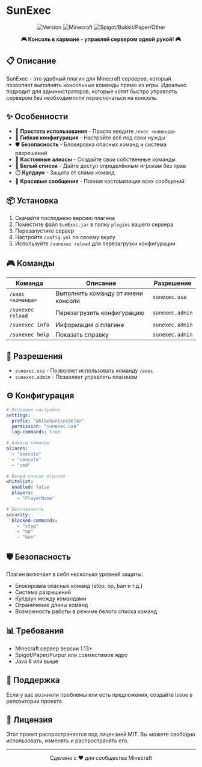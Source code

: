 # SunExec

<p align="center">
  <img src="https://img.shields.io/badge/version-1.0-green.svg" alt="Version">
  <img src="https://img.shields.io/badge/minecraft-1.13+-blue.svg" alt="Minecraft">
  <img src="https://img.shields.io/badge/spigot-1.13+-orange.svg" alt="Spigot/Bukkit/Paper/Other">
</p>

<p align="center">
  <b>🎮 Консоль в кармане - управляй сервером одной рукой! 🎮</b>
</p>

## 📋 Описание

SunExec - это удобный плагин для Minecraft серверов, который позволяет выполнять консольные команды прямо из игры. Идеально подходит для администраторов, которые хотят быстро управлять сервером без необходимости переключаться на консоль.

## ✨ Особенности

- 🚀 **Простота использования** - Просто введите `/exec <команда>`
- 🔧 **Гибкая конфигурация** - Настройте всё под свои нужды
- 🛡️ **Безопасность** - Блокировка опасных команд и система разрешений
- 📝 **Кастомные алиасы** - Создайте свои собственные команды
- 👥 **Белый список** - Дайте доступ определённым игрокам без прав
- ⏱️ **Кулдаун** - Защита от спама команд
- 🌈 **Красивые сообщения** - Полная кастомизация всех сообщений

## 📦 Установка

1. Скачайте последнюю версию плагина
2. Поместите файл `SunExec.jar` в папку `plugins` вашего сервера
3. Перезапустите сервер
4. Настройте `config.yml` по своему вкусу
5. Используйте `/sunexec reload` для перезагрузки конфигурации

## 🎮 Команды

| Команда | Описание | Разрешение |
|---------|----------|------------|
| `/exec <команда>` | Выполнить команду от имени консоли | `sunexec.use` |
| `/sunexec reload` | Перезагрузить конфигурацию | `sunexec.admin` |
| `/sunexec info` | Информация о плагине | `sunexec.admin` |
| `/sunexec help` | Показать справку | `sunexec.admin` |

## 🔑 Разрешения

- `sunexec.use` - Позволяет использовать команду `/exec`
- `sunexec.admin` - Позволяет управлять плагином

## ⚙️ Конфигурация

```yaml
# Основные настройки
settings:
  prefix: "&6[&eSunExec&6]&r"
  permission: "sunexec.use"
  log-commands: true

# Алиасы команды
aliases:
  - "execute"
  - "console"
  - "cmd"

# Белый список игроков
whitelist:
  enabled: false
  players:
    - "PlayerName"

# Безопасность
security:
  blocked-commands:
    - "stop"
    - "op"
    - "ban"
```

## 🛡️ Безопасность

Плагин включает в себя несколько уровней защиты:
- Блокировка опасных команд (stop, op, ban и т.д.)
- Система разрешений
- Кулдаун между командами
- Ограничение длины команд
- Возможность работы в режиме белого списка команд

## 📊 Требования

- Minecraft сервер версии 1.13+
- Spigot/Paper/Purpur или совместимое ядро
- Java 8 или выше

## 🤝 Поддержка

Если у вас возникли проблемы или есть предложения, создайте issue в репозитории проекта.

## 📄 Лицензия

Этот проект распространяется под лицензией MIT. Вы можете свободно использовать, изменять и распространять его.

---

<p align="center">
  Сделано с ❤️ для сообщества Minecraft
</p>
